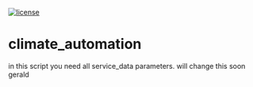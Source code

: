 [![license](https://img.shields.io/github/license/amrheing/climate_automation.svg?style=flat)](https://github.com/amrheing/climate-automation/blob/master/LICENSE)


# climate_automation

in this script you need all service_data parameters. 
will change this soon
gerald
